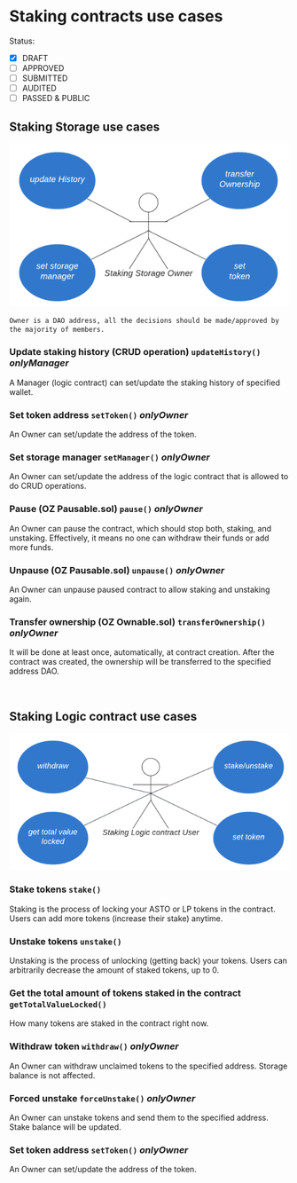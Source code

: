# Staking contracts use cases

Status: <br>

- [x] DRAFT
- [ ] APPROVED
- [ ] SUBMITTED
- [ ] AUDITED
- [ ] PASSED & PUBLIC

## Staking Storage use cases

![Staking Storage contracts use cases](assets/staking_storage_uc.png)

    Owner is a DAO address, all the decisions should be made/approved by the majority of members.

### Update staking history (CRUD operation) `updateHistory()` **_onlyManager_**

A Manager (logic contract) can set/update the staking history of specified wallet.

### Set token address `setToken()` _onlyOwner_

An Owner can set/update the address of the token.

### Set storage manager `setManager()` _onlyOwner_

An Owner can set/update the address of the logic contract that is allowed to do CRUD operations.

### Pause (OZ Pausable.sol) `pause()` _onlyOwner_

An Owner can pause the contract, which should stop both, staking, and unstaking. Effectively, it means no one can withdraw their funds or add more funds.

### Unpause (OZ Pausable.sol) `unpause()` _onlyOwner_

An Owner can unpause paused contract to allow staking and unstaking again.

### Transfer ownership (OZ Ownable.sol) `transferOwnership()` _onlyOwner_

It will be done at least once, automatically, at contract creation. After the contract was created, the ownership will be transferred to the specified address DAO.

<br>

## Staking Logic contract use cases

![Staking Logic contracts use cases](assets/staking_logic_uc.png)

### Stake tokens `stake()`

Staking is the process of locking your ASTO or LP tokens in the contract.
Users can add more tokens (increase their stake) anytime.

### Unstake tokens `unstake()`

Unstaking is the process of unlocking (getting back) your tokens.
Users can arbitrarily decrease the amount of staked tokens, up to 0.

### Get the total amount of tokens staked in the contract `getTotalValueLocked()`

How many tokens are staked in the contract right now.

### Withdraw token `withdraw()` _onlyOwner_

An Owner can withdraw unclaimed tokens to the specified address. Storage balance is not affected.

### Forced unstake `forceUnstake()` _onlyOwner_

An Owner can unstake tokens and send them to the specified address. Stake balance will be updated.

### Set token address `setToken()` _onlyOwner_

An Owner can set/update the address of the token.
